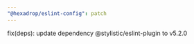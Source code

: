 ```yaml
---
"@hexadrop/eslint-config": patch
---
```


fix(deps): update dependency @stylistic/eslint-plugin to v5.2.0
